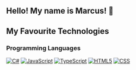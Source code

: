 ## Hello! My name is Marcus! 👋

## My Favourite Technologies

### Programming Languages

<p>
<a href="https://learn.microsoft.com/en-us/dotnet/csharp/"><img alt="C#" src="https://img.shields.io/badge/C%20Sharp-purple?style=flat"></a>
<a href="https://developer.mozilla.org/en-US/docs/Web/JavaScript/"><img alt="JavaScript" src="https://img.shields.io/badge/JavaScript-%23F7DF1E?style=flat&logo=javascript&labelColor=black"></a>
<a href="https://www.typescriptlang.org"><img alt="TypeScript" src="https://img.shields.io/badge/TypeScript-%233178C6?style=flat&logo=typescript&labelColor=black"></a>
<a href="https://developer.mozilla.org/en-US/docs/Web/HTML"><img alt="HTML5" src="https://img.shields.io/badge/HTML5-%23E34F26?style=flat&logo=html5&labelColor=black"></a>
<a href="https://developer.mozilla.org/en-US/docs/Web/CSS"><img alt="CSS" src="https://img.shields.io/badge/CSS-%23663399?style=flat&logo=css&logoColor=%23663399&labelColor=black"></a>
</p>

<!--
**marcusngooi/marcusngooi** is a ✨ _special_ ✨ repository because its `README.md` (this file) appears on your GitHub profile.

Here are some ideas to get you started:

- 🔭 I’m currently working on ...
## 🌱 I’m currently learning ...

- 👯 I’m looking to collaborate on ...
- 🤔 I’m looking for help with ...
- 💬 Ask me about ...
- 📫 How to reach me: ...Pronouns:q

- 😄 Pronouns: ...
- ⚡ Fun fact: ...
-->
